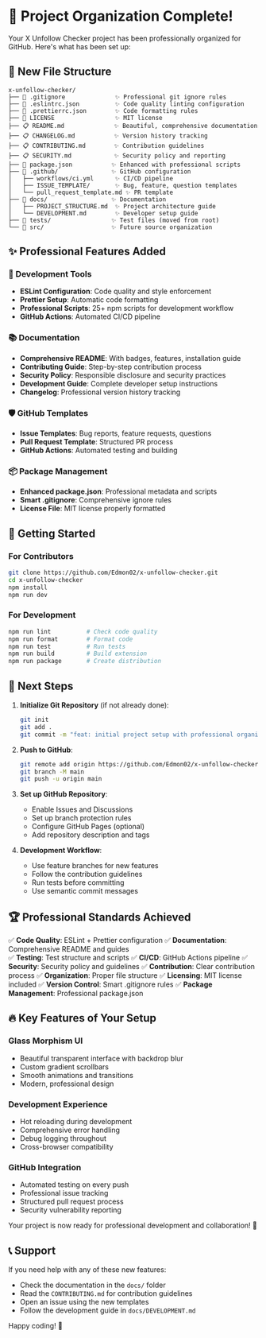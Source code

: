 # 🎉 Project Organization Complete!

Your X Unfollow Checker project has been professionally organized for GitHub.
Here's what has been set up:

## 📁 New File Structure

```
x-unfollow-checker/
├── 📄 .gitignore              ✨ Professional git ignore rules
├── 📄 .eslintrc.json          ✨ Code quality linting configuration
├── 📄 .prettierrc.json        ✨ Code formatting rules
├── 📄 LICENSE                 ✨ MIT license
├── 📋 README.md              ✨ Beautiful, comprehensive documentation
├── 📋 CHANGELOG.md           ✨ Version history tracking
├── 📋 CONTRIBUTING.md        ✨ Contribution guidelines
├── 📋 SECURITY.md            ✨ Security policy and reporting
├── 📄 package.json           ✨ Enhanced with professional scripts
├── 📁 .github/               ✨ GitHub configuration
│   ├── workflows/ci.yml      ✨ CI/CD pipeline
│   ├── ISSUE_TEMPLATE/       ✨ Bug, feature, question templates
│   └── pull_request_template.md ✨ PR template
├── 📁 docs/                  ✨ Documentation
│   ├── PROJECT_STRUCTURE.md  ✨ Project architecture guide
│   └── DEVELOPMENT.md        ✨ Developer setup guide
├── 📁 tests/                 ✨ Test files (moved from root)
└── 📁 src/                   ✨ Future source organization
```

## ✨ Professional Features Added

### 🔧 Development Tools

- **ESLint Configuration**: Code quality and style enforcement
- **Prettier Setup**: Automatic code formatting
- **Professional Scripts**: 25+ npm scripts for development workflow
- **GitHub Actions**: Automated CI/CD pipeline

### 📚 Documentation

- **Comprehensive README**: With badges, features, installation guide
- **Contributing Guide**: Step-by-step contribution process
- **Security Policy**: Responsible disclosure and security practices
- **Development Guide**: Complete developer setup instructions
- **Changelog**: Professional version history tracking

### 🛡️ GitHub Templates

- **Issue Templates**: Bug reports, feature requests, questions
- **Pull Request Template**: Structured PR process
- **GitHub Actions**: Automated testing and building

### 📦 Package Management

- **Enhanced package.json**: Professional metadata and scripts
- **Smart .gitignore**: Comprehensive ignore rules
- **License File**: MIT license properly formatted

## 🚀 Getting Started

### For Contributors

```bash
git clone https://github.com/Edmon02/x-unfollow-checker.git
cd x-unfollow-checker
npm install
npm run dev
```

### For Development

```bash
npm run lint          # Check code quality
npm run format        # Format code
npm run test          # Run tests
npm run build         # Build extension
npm run package       # Create distribution
```

## 🎯 Next Steps

1. **Initialize Git Repository** (if not already done):

   ```bash
   git init
   git add .
   git commit -m "feat: initial project setup with professional organization"
   ```

2. **Push to GitHub**:

   ```bash
   git remote add origin https://github.com/Edmon02/x-unfollow-checker.git
   git branch -M main
   git push -u origin main
   ```

3. **Set up GitHub Repository**:
   - Enable Issues and Discussions
   - Set up branch protection rules
   - Configure GitHub Pages (optional)
   - Add repository description and tags

4. **Development Workflow**:
   - Use feature branches for new features
   - Follow the contribution guidelines
   - Run tests before committing
   - Use semantic commit messages

## 🏆 Professional Standards Achieved

✅ **Code Quality**: ESLint + Prettier configuration ✅ **Documentation**:
Comprehensive README and guides  
✅ **Testing**: Test structure and scripts ✅ **CI/CD**: GitHub Actions pipeline
✅ **Security**: Security policy and guidelines ✅ **Contribution**: Clear
contribution process ✅ **Organization**: Proper file structure ✅
**Licensing**: MIT license included ✅ **Version Control**: Smart .gitignore
rules ✅ **Package Management**: Professional package.json

## 🔥 Key Features of Your Setup

### Glass Morphism UI

- Beautiful transparent interface with backdrop blur
- Custom gradient scrollbars
- Smooth animations and transitions
- Modern, professional design

### Development Experience

- Hot reloading during development
- Comprehensive error handling
- Debug logging throughout
- Cross-browser compatibility

### GitHub Integration

- Automated testing on every push
- Professional issue tracking
- Structured pull request process
- Security vulnerability reporting

Your project is now ready for professional development and collaboration! 🎉

## 📞 Support

If you need help with any of these new features:

- Check the documentation in the `docs/` folder
- Read the `CONTRIBUTING.md` for contribution guidelines
- Open an issue using the new templates
- Follow the development guide in `docs/DEVELOPMENT.md`

Happy coding! 🚀
